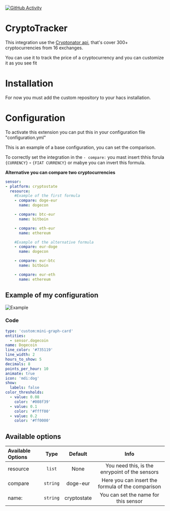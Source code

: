 [![GitHub Activity](https://img.shields.io/github/commit-activity/y/PepegaBruh/Cryptotracker?style=for-the-badge)](https://github.com/PepegaBruh/CryptoTracker/commits/main)
# CryptoTracker

This integration use the [Cryptonator api](https://www.cryptonator.com/api), that's cover 300+ cryptocurrencies from 16 exchanges.

You can use it to track the price of a cryptocurrency and you can customize it as you see fit

# Installation

For now you must add the custom repository to your hacs installation.

# Configuration

To activate this extension you can put this in your configuration file "configuration.yml"

This is an example of a base configuration, you can set the comparison.

To correctly set the integration in the `- compare:` you mast insert thhis forula `{CURRENCY}` **-** `{FIAT CURRENCY}`  or mabye you can invert this formula.

**Alternative you can compare two cryptocurrencies**

```yaml
sensor:
- platform: cryptostate
  resource:
    #Example of the first formula
    - compare: doge-eur
      name: dogecon

    - compare: btc-eur
      name: bitboin

    - compare: eth-eur
      name: ethereum

    #Example of the alternative formula
    - compare: eur-doge
      name: dogecon

    - compare: eur-btc
      name: bitboin

    - compare: eur-eth
      name: ethereum
```

## Example of my configuration

![Example](https://github.com/PepegaBruh/CryptoTracker/blob/main/images/example.png?raw=true)

### Code

```yaml
type: 'custom:mini-graph-card'
entities:
  - sensor.dogecoin
name: Dogecoin
line_color: '#735119'
line_width: 2
hours_to_show: 5
decimals: 8
points_per_hour: 10
animate: true
icon: 'mdi:dog'
show:
  labels: false
color_thresholds:
  - value: 0.08
    color: '#008f39'
  - value: 0.1
    color: '#ffff00'
  - value: 0.2
    color: '#ff0000'

```

## Available options

Available Options | Type | Default | Info
:-----------------|:----:|:-----:| :----:|
resource         | `list`  |  None   |You need this, is the enrypoint of the sensors
compare           | `string` | doge-eur  | Here you can insert the formula of the comparison
name:             | `string` | cryptostate  |You can set the name for this sensor 